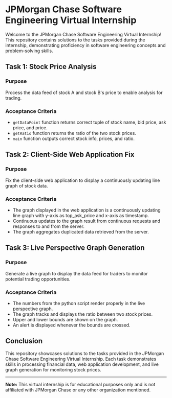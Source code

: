 # JPMorgan Chase Software Engineering Virtual Internship

Welcome to the JPMorgan Chase Software Engineering Virtual Internship! This repository contains solutions to the tasks provided during the internship, demonstrating proficiency in software engineering concepts and problem-solving skills.

## Task 1: Stock Price Analysis

### Purpose
Process the data feed of stock A and stock B's price to enable analysis for trading.

### Acceptance Criteria
- `getDataPoint` function returns correct tuple of stock name, bid price, ask price, and price.
- `getRatio` function returns the ratio of the two stock prices.
- `main` function outputs correct stock info, prices, and ratio.

## Task 2: Client-Side Web Application Fix

### Purpose
Fix the client-side web application to display a continuously updating line graph of stock data.

### Acceptance Criteria
- The graph displayed in the web application is a continuously updating line graph with y-axis as top_ask_price and x-axis as timestamp.
- Continuous updates to the graph result from continuous requests and responses to and from the server.
- The graph aggregates duplicated data retrieved from the server.

## Task 3: Live Perspective Graph Generation

### Purpose
Generate a live graph to display the data feed for traders to monitor potential trading opportunities.

### Acceptance Criteria
- The numbers from the python script render properly in the live perspective graph.
- The graph tracks and displays the ratio between two stock prices.
- Upper and lower bounds are shown on the graph.
- An alert is displayed whenever the bounds are crossed.

## Conclusion
This repository showcases solutions to the tasks provided in the JPMorgan Chase Software Engineering Virtual Internship. Each task demonstrates skills in processing financial data, web application development, and live graph generation for monitoring stock prices.

---

**Note:** This virtual internship is for educational purposes only and is not affiliated with JPMorgan Chase or any other organization mentioned.
